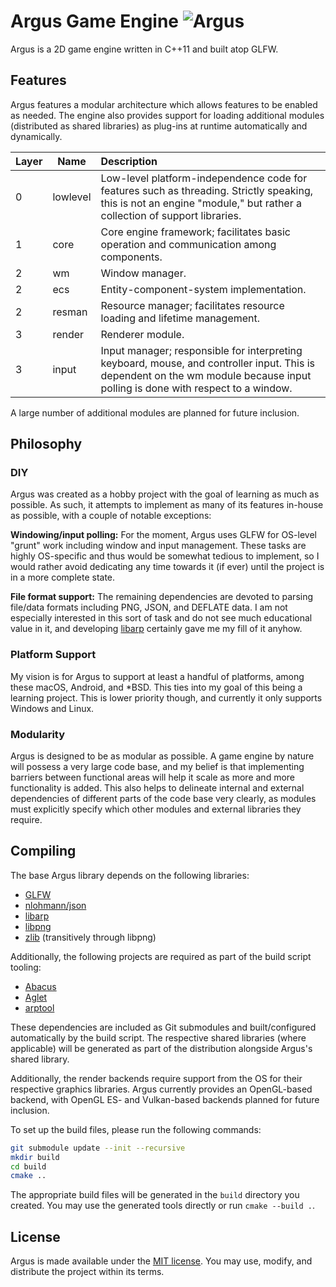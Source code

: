 # Argus Game Engine ![Argus](https://github.com/caseif/Argus/workflows/Argus/badge.svg)

Argus is a 2D game engine written in C++11 and built atop GLFW.

## Features

Argus features a modular architecture which allows features to be enabled as needed. The engine also provides support
for loading additional modules (distributed as shared libraries) as plug-ins at runtime automatically and dynamically.

| Layer | Name | Description |
| --- | --- | :-- |
| 0 | lowlevel | Low-level platform-independence code for features such as threading. Strictly speaking, this is not an engine "module," but rather a collection of support libraries. |
| 1 | core | Core engine framework; facilitates basic operation and communication among components. |
| 2 | wm | Window manager. |
| 2 | ecs | Entity-component-system implementation. |
| 2 | resman | Resource manager; facilitates resource loading and lifetime management. |
| 3 | render | Renderer module. |
| 3 | input | Input manager; responsible for interpreting keyboard, mouse, and controller input. This is dependent on the wm module because input polling is done with respect to a window. |

A large number of additional modules are planned for future inclusion.

## Philosophy

### DIY

Argus was created as a hobby project with the goal of learning as much as possible. As such, it attempts to implement
as many of its features in-house as possible, with a couple of notable exceptions:

**Windowing/input polling:** For the moment, Argus uses GLFW for OS-level "grunt" work including window and input
management. These tasks are highly OS-specific and thus would be somewhat tedious to implement, so I would rather
avoid dedicating any time towards it (if ever) until the project is in a more complete state.

**File format support:** The remaining dependencies are devoted to parsing file/data formats including PNG, JSON, and
DEFLATE data. I am not especially interested in this sort of task and do not see much educational value in it, and
developing [libarp](https://github.com/caseif/libarp) certainly gave me my fill of it anyhow.

### Platform Support

My vision is for Argus to support at least a handful of platforms, among these macOS, Android, and *BSD. This ties into
my goal of this being a learning project. This is lower priority though, and currently it only supports Windows and
Linux.

### Modularity

Argus is designed to be as modular as possible. A game engine by nature will possess a very large code base, and my
belief is that implementing barriers between functional areas will help it scale as more and more functionality is
added. This also helps to delineate internal and external dependencies of different parts of the code base very clearly,
as modules must explicitly specify which other modules and external libraries they require.

## Compiling

The base Argus library depends on the following libraries:

- [GLFW](https://github.com/glfw/glfw/)
- [nlohmann/json](https://github.com/nlohmann/json)
- [libarp](https://github.com/caseif/libarp/)
- [libpng](https://github.com/glennrp/libpng)
- [zlib](https://github.com/madler/zlib) (transitively through libpng)

Additionally, the following projects are required as part of the build script tooling:

- [Abacus](https://github.com/caseif/Abacus)
- [Aglet](https://github.com/caseif/Aglet)
- [arptool](https://github.com/caseif/arptool)

These dependencies are included as Git submodules and built/configured automatically by the build script. The
respective shared libraries (where applicable) will be generated as part of the distribution alongside Argus's shared
library.

Additionally, the render backends require support from the OS for their respective graphics libraries. Argus currently
provides an OpenGL-based backend, with OpenGL ES- and Vulkan-based backends planned for future inclusion.

To set up the build files, please run the following commands:

```bash
git submodule update --init --recursive
mkdir build
cd build
cmake ..
```

The appropriate build files will be generated in the `build` directory you created. You may use the generated tools
directly or run `cmake --build .`.

## License

Argus is made available under the [MIT license](https://opensource.org/licenses/MIT). You may use, modify, and
distribute the project within its terms.
